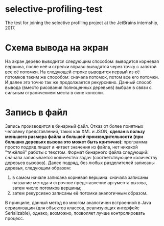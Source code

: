 # selective-profiling-test
The test for joining the selective profiling project at the JetBrains internship, 2017.

# Схема вывода на экран
На экран дерево выводится следующим способом: выводится корневая вершина, после неё и стрелки вправо выводятся через точку с запятой все её потомки.
На следующей строке выводится первый из её потомков таким же способом: сначала потомок, потом все его потомки.
И далее это точно так же продолжается рекурсивно.
Данный способ вывода (вместо рисования полноценных деревьев) выбран в связи с сильным ограничением места в окне консоли.

# Запись в файл
Запись производится в бинарный файл. Отказ от более понятных человеку представлений, таких как XML и JSON, **сделан в пользу меньшего размера файла и большей производительности (при больших деревьях вызова это может быть критично)**:
программа просто подряд пишет и читает значения из файла, нет никакой "тяжёлой" работы с текстом.
Формат бинарного файла следующий: сначала записывается количество задач (соответствующее количеству деревьев вызовов).
Далее подряд, без любых разделителей записаны деревья, следующим образом:
1) в самом начале записана корневая вершина: сначала записаны название метода и строчное представление аргумента вызова, затем число потомков вершины;
2) затем рекурсивно записаны её потомки аналогичным образом.

В принципе, данный метод во многом аналогичен встроенной в Java сериализации (для объектов классов, реализующих интерфейс Serializable), однако, возможно, позволяет лучше контролировать процесс.
